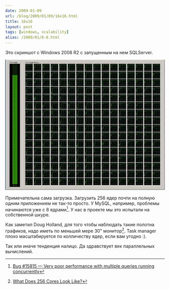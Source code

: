 ```yaml
---
date: 2009-01-09
url: /blog/2009/01/09/16x16.html
title: 16x16
layout: post
tags: [windows, scalability]
alias: /2009/01/8-8.html
---
```

Это скриншот с Windows 2008 R2 с запущенным на нем SQLServer.

![256 core taskmanager](/images/16x16/256.jpg)

Примечательна сама загрузка. Загрузить 256 ядер почти на полную одним приложением не так-то просто. У MySQL, например, проблемы начинаются уже с 8 ядрами[^mysql-bug]. У нас в проекте мы это испытали на собственной шкуре.

Как заметил Doug Holland, для того чтобы наблюдать такие полотна графиков, надо иметь по меньшей мере 30" монитор[^orig]. Task manager плохо масштабируется по колличеству ядер, если вам угодно :).

Так или иначе тенденция налицо. Да здравствует век параллельных вычислений.

[^mysql-bug]: [Bug #15815 — Very poor performance with multiple queries running concurrently](http://bugs.mysql.com/bug.php?id=15815)
[^orig]: [What Does 256 Cores Look Like?](http://software.intel.com/en-us/blogs/2009/01/05/what-does-256-cores-look-like/)
